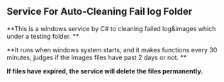 ## Service For Auto-Cleaning Fail log Folder

**This is a windows service by C# to cleaning failed log&images which under a testing folder. **

**It runs when windows system starts, and it makes functions every 30 minutes, judges if the images files have past 2 days or not. **

**If files have expired, the service will delete the files permanently.**

